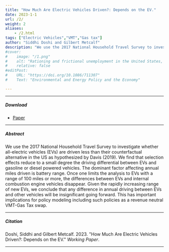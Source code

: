 ```yaml
---
title: "How Much Are Electric Vehicles Driven?: Depends on the EV." 
date: 2023-1-1
url: /2/
weight: 2
aliases: 
    - /2.html
tags: ["Electric Vehicles","VMT","Gas tax"]
author: "Siddhi Doshi and Gilbert Metcalf"
description: "We use the 2017 National Household Travel Survey to investigate whether all-electric vehicles are driven less than their counterfactual alternative in the US as hypothesized by Davis (2019)." 
#cover:
#    image: "/1.png"
#    alt: "Rationing and frictional unemployment in the United States, 1964–2009"
#    relative: false
#editPost:
#    URL: "https://doi.org/10.1086/711307"
#    Text: "Environmental and Energy Policy and the Economy"

---
```


---

##### Download

+ [Paper](/papers/2.pdf)

---

##### Abstract

We use the 2017 National Household Travel Survey to investigate whether all-electric vehicles (EVs) are driven less than their counterfactual alternative in the US as hypothesized by Davis (2019). We find that selection effects reduce to a small degree the driving differential between EVs and gasoline or diesel powered vehicles. The dominant factor affecting annual miles driven is battery range. Once one limits the analysis to EVs with a range of 100 miles or more, the differences between EVs and internal combustion engine vehicles disappear. Given the rapidly increasing range of new EVs, we conclude that any difference in annual driving between EVs and other vehicles will be insignificant going forward. This has important implications for policy modeling including such policies as a revenue neutral VMT-Gas Tax swap.


---

##### Citation

Doshi, Siddhi and Gilbert Metcalf. 2023. "How Much Are Electric Vehicles Driven?: Depends on the EV." *Working Paper*.

---

